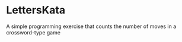 # LettersKata
A simple programming exercise that counts the number of moves in a crossword-type game
